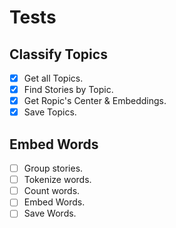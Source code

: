 # Tests

## Classify Topics
- [X] Get all Topics.
- [X] Find Stories by Topic.
- [X] Get Ropic's Center & Embeddings.
- [X] Save Topics.

## Embed Words
- [ ] Group stories.
- [ ] Tokenize words.
- [ ] Count words.
- [ ] Embed Words.
- [ ] Save Words.
